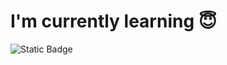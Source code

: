 # I'm currently learning 😇

![Static Badge](https://img.shields.io/badge/Python-4584b6?style=for-the-badge&logo=Python&logoColor=ffffff&labelColor=ffde57)
